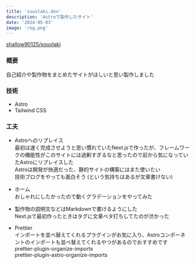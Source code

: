```yaml
---
title: 'souvlaki.dev'
description: 'Astroで製作したサイト'
date: '2024-05-03'
image: '/og.png'
---
```


<a href="https://github.com/shallow90125/souvlaki" target="_blank">shallow90125/souvlaki</a>

### 概要

自己紹介や製作物をまとめたサイトがほしいと思い製作しました

### 技術

- Astro
- Tailwind CSS

### 工夫

- Astroへのリプレイス  
   最初は速く完成させようと思い慣れていたNext.jsで作ったが、フレームワークの機能性がこのサイトには過剰すぎるなと思ったので前から気になっていたAstroにリプレイスした  
   Astroは開発が快適だった、静的サイトの構築にはまた使いたい  
  技術ブログをやっても面白そう (という気持ちはあるが文章書けない)

- ホーム  
  おしゃれにしたかったので動くグラデーションをやってみた

- 製作物の説明文などはMarkdownで書けるようにした  
  Next.jsで最初作ったときはタグに文章ベタ打ちしてたのが渋かった

- Prettier  
  インポートを並べ替えてくれるプラグインがお気に入り、Astroコンポーネントのインポートも並べ替えてくれるやつがあるのでおすすめです  
  prettier-plugin-organize-imports  
  prettier-plugin-astro-organize-imports

